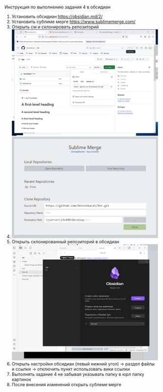 Инструкция по выполнению задания 4 в обсидиан
1. Установить обсидиан https://obsidian.md/2/
2.  Установить сублиме мерге https://www.sublimemerge.com/
3.  Открыть см и склонировать репозиторий
 ![](Image/Pasted%20image%2020240327123223.png)
4. ![](Pasted%20image%2020240327130015.png)
5.  Открыть склонированный репозиторий в обсидиан
![](Pasted%20image%2020240327130703.png)
6. Открыть настройки обсидиан (левый нижний угол)  -> раздел файлы и ссылки -> отключить пункт использовать вики ссылки
7.  Выполнять задание 4 не забывая указывать папку в юрл папку картинок
8.  После внесения изменений открыть сублеме мерге